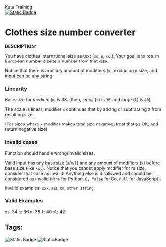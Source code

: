 Kata Training <br>
[![Static Badge](https://img.shields.io/badge/7kyu%20-%20black?style=flat&logo=codewars&labelColor=B1361E&color=black)](Javascript/7kyu)

# Clothes size number converter

**DESCRIPTION:**

You have clothes international size as text (`xs`, `s`, `xxl`).
Your goal is to return European number size as a number from that size.

Notice that there is arbitrary amount of modifiers (`x`), excluding `m` size, and input can be any string.

### Linearity

Base size for *medium* (`m`) is 38.
(then, *small* (`s`) is `36`, and *large* (`l`) is `40`)

The scale is linear; modifier `x` continues that by adding or subtracting `2` from resulting size.

(For sizes where `x` modifier makes total size negative, treat that as OK, and return negative size)

### Invalid cases

Function should handle wrong/invalid sizes.

Valid input has any base size (`s`/`m`/`l`) and any amount of modifiers (`x`) before base size (like `xxl`).
Notice that you cannot apply modifier for m size, consider that case as invalid!
Anything else is disallowed and should be considered as invalid (`None` for Python, `0, false` for Go, `null` for JavaScript).

Invalid examples: `xxx`, `sss`, `xm`, `other string`

### Valid Examples

`xs`: 34
`s`: 36
`m`: 38
`l`: 40
`xl`: 42


## Tags:

![Static Badge](https://img.shields.io/badge/fundamentals%20-%20purple?style=plastic) ![Static Badge](https://img.shields.io/badge/strings%20-%20blue?style=plastic)